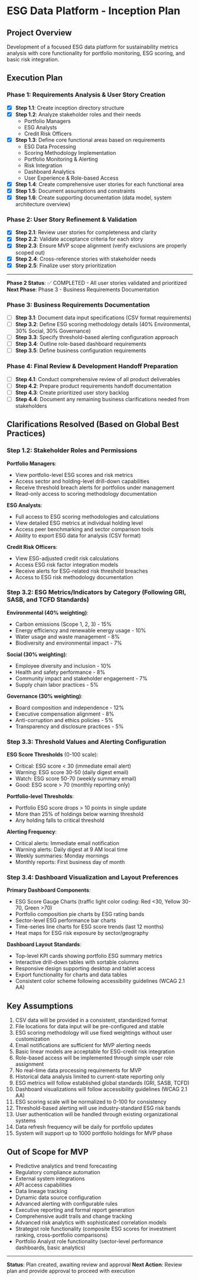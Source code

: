 # ESG Data Platform - Inception Plan

## Project Overview
Development of a focused ESG data platform for sustainability metrics analysis with core functionality for portfolio monitoring, ESG scoring, and basic risk integration.

## Execution Plan

### Phase 1: Requirements Analysis & User Story Creation
- [x] **Step 1.1**: Create inception directory structure
- [x] **Step 1.2**: Analyze stakeholder roles and their needs
  - Portfolio Managers
  - ESG Analysts  
  - Credit Risk Officers
- [x] **Step 1.3**: Define core functional areas based on requirements
  - ESG Data Processing
  - Scoring Methodology Implementation
  - Portfolio Monitoring & Alerting
  - Risk Integration
  - Dashboard Analytics
  - User Experience & Role-based Access
- [x] **Step 1.4**: Create comprehensive user stories for each functional area
- [x] **Step 1.5**: Document assumptions and constraints
- [x] **Step 1.6**: Create supporting documentation (data model, system architecture overview)

### Phase 2: User Story Refinement & Validation
- [x] **Step 2.1**: Review user stories for completeness and clarity
- [x] **Step 2.2**: Validate acceptance criteria for each story
- [x] **Step 2.3**: Ensure MVP scope alignment (verify exclusions are properly scoped out)
- [x] **Step 2.4**: Cross-reference stories with stakeholder needs
- [x] **Step 2.5**: Finalize user story prioritization

---
**Phase 2 Status**: ✅ COMPLETED - All user stories validated and prioritized
**Next Phase**: Phase 3 - Business Requirements Documentation

### Phase 3: Business Requirements Documentation
- [ ] **Step 3.1**: Document data input specifications (CSV format requirements)
- [ ] **Step 3.2**: Define ESG scoring methodology details (40% Environmental, 30% Social, 30% Governance)
- [ ] **Step 3.3**: Specify threshold-based alerting configuration approach
- [ ] **Step 3.4**: Outline role-based dashboard requirements
- [ ] **Step 3.5**: Define business configuration requirements

### Phase 4: Final Review & Development Handoff Preparation
- [ ] **Step 4.1**: Conduct comprehensive review of all product deliverables
- [ ] **Step 4.2**: Prepare product requirements handoff documentation
- [ ] **Step 4.3**: Create prioritized user story backlog
- [ ] **Step 4.4**: Document any remaining business clarifications needed from stakeholders

## Clarifications Resolved (Based on Global Best Practices)

### **Step 1.2**: Stakeholder Roles and Permissions
**Portfolio Managers**:
- View portfolio-level ESG scores and risk metrics
- Access sector and holding-level drill-down capabilities
- Receive threshold breach alerts for portfolios under management
- Read-only access to scoring methodology documentation

**ESG Analysts**:
- Full access to ESG scoring methodologies and calculations
- View detailed ESG metrics at individual holding level
- Access peer benchmarking and sector comparison tools
- Ability to export ESG data for analysis (CSV format)

**Credit Risk Officers**:
- View ESG-adjusted credit risk calculations
- Access ESG risk factor integration models
- Receive alerts for ESG-related risk threshold breaches
- Access to ESG risk methodology documentation

### **Step 3.2**: ESG Metrics/Indicators by Category (Following GRI, SASB, and TCFD Standards)
**Environmental (40% weighting)**:
- Carbon emissions (Scope 1, 2, 3) - 15%
- Energy efficiency and renewable energy usage - 10%
- Water usage and waste management - 8%
- Biodiversity and environmental impact - 7%

**Social (30% weighting)**:
- Employee diversity and inclusion - 10%
- Health and safety performance - 8%
- Community impact and stakeholder engagement - 7%
- Supply chain labor practices - 5%

**Governance (30% weighting)**:
- Board composition and independence - 12%
- Executive compensation alignment - 8%
- Anti-corruption and ethics policies - 5%
- Transparency and disclosure practices - 5%

### **Step 3.3**: Threshold Values and Alerting Configuration
**ESG Score Thresholds** (0-100 scale):
- Critical: ESG score < 30 (immediate email alert)
- Warning: ESG score 30-50 (daily digest email)
- Watch: ESG score 50-70 (weekly summary email)
- Good: ESG score > 70 (monthly reporting only)

**Portfolio-level Thresholds**:
- Portfolio ESG score drops > 10 points in single update
- More than 25% of holdings below warning threshold
- Any holding falls to critical threshold

**Alerting Frequency**:
- Critical alerts: Immediate email notification
- Warning alerts: Daily digest at 9 AM local time
- Weekly summaries: Monday mornings
- Monthly reports: First business day of month

### **Step 3.4**: Dashboard Visualization and Layout Preferences
**Primary Dashboard Components**:
- ESG Score Gauge Charts (traffic light color coding: Red <30, Yellow 30-70, Green >70)
- Portfolio composition pie charts by ESG rating bands
- Sector-level ESG performance bar charts
- Time-series line charts for ESG score trends (last 12 months)
- Heat maps for ESG risk exposure by sector/geography

**Dashboard Layout Standards**:
- Top-level KPI cards showing portfolio ESG summary metrics
- Interactive drill-down tables with sortable columns
- Responsive design supporting desktop and tablet access
- Export functionality for charts and data tables
- Consistent color scheme following accessibility guidelines (WCAG 2.1 AA)

## Key Assumptions
1. CSV data will be provided in a consistent, standardized format
2. File locations for data input will be pre-configured and stable
3. ESG scoring methodology will use fixed weightings without user customization
4. Email notifications are sufficient for MVP alerting needs
5. Basic linear models are acceptable for ESG-credit risk integration
6. Role-based access will be implemented through simple user role assignment
7. No real-time data processing requirements for MVP
8. Historical data analysis limited to current-state reporting only
9. ESG metrics will follow established global standards (GRI, SASB, TCFD)
10. Dashboard visualizations will follow accessibility guidelines (WCAG 2.1 AA)
11. ESG scoring scale will be normalized to 0-100 for consistency
12. Threshold-based alerting will use industry-standard ESG risk bands
13. User authentication will be handled through existing organizational systems
14. Data refresh frequency will be daily for portfolio updates
15. System will support up to 1000 portfolio holdings for MVP phase

## Out of Scope for MVP
- Predictive analytics and trend forecasting
- Regulatory compliance automation
- External system integrations
- API access capabilities
- Data lineage tracking
- Dynamic data source configuration
- Advanced alerting with configurable rules
- Executive reporting and formal report generation
- Comprehensive audit trails and change tracking
- Advanced risk analytics with sophisticated correlation models
- Strategist role functionality (composite ESG scores for investment ranking, cross-portfolio comparisons)
- Portfolio Analyst role functionality (sector-level performance dashboards, basic analytics)

---
**Status**: Plan created, awaiting review and approval
**Next Action**: Review plan and provide approval to proceed with execution
